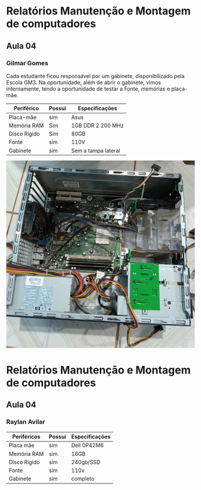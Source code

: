 # Relatórios Manutenção e Montagem de computadores 
## Aula 04 
### Gilmar Gomes 
Cada estudante ficou responsável por um gabinete, disponibilizado pela Escola GM3. Na oportunidade, além de abrir o gabinete, vimos internamente, tendo a oportunidade de testar a Fonte, memórias e placa-mãe. 

Periférico         | Possui  | Especificações
-------------------| ------- | -------------
Placa-mãe          | sim     | Asus
Memória RAM        | Sim     | 1GB DDR 2 200 MHz
Disco Rígido       | Sim     | 80GB
Fonte              | sim     | 110V
Gabinete           | sim     | Sem a tampa lateral


![](gabinete.jpeg)


# Relatórios Manutenção e Montagem de computadores 
## Aula 04 
### Raylan Avilar


Periféricos        | Possui | Especificações 
-------------------| ------ | -------------- 
 Placa mãe         | sim    | Dell 0P42M6 
 Memória RAM       | sim    | 16GB           
 Disco Rígido      | sim    | 240gb/SSD              
 Fonte             | sim    | 110v
 Gabinete          | sim    | completo 
